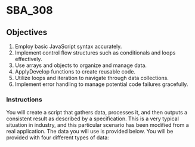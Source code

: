 # SBA_308

## Objectives

1. Employ basic JavaScript syntax accurately.
2. Implement control flow structures such as conditionals and loops effectively.
3. Use arrays and objects to organize and manage data.
4. ApplyDevelop functions to create reusable code.
5. Utilize loops and iteration to navigate through data collections.
6. Implement error handling to manage potential code failures gracefully.

### Instructions

You will create a script that gathers data, processes it, and then outputs a consistent result as described by a specification. This is a very typical situation in industry, and this particular scenario has been modified from a real application. The data you will use is provided below.
You will be provided with four different types of data:
